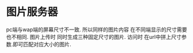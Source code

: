 # 图片服务器

pc端与wap端的屏幕尺寸不一致. 所以同样的图片内容 在不同端显示的尺寸需要也不相同.
图片上传时 同时生成三种固定尺寸的图片. 访问时 在url中拼上尺寸参数.即可匹配对应大小的图片.